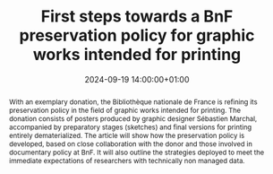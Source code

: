 ---
abstract: With an exemplary donation, the Bibliothèque nationale de France is refining
  its preservation policy in the field of graphic works intended for printing. The
  donation consists of posters produced by graphic designer Sébastien Marchal, accompanied
  by preparatory stages (sketches) and final versions for printing entirely dematerialized.
  The article will show how the preservation policy is developed, based on close collaboration
  with the donor and those involved in documentary policy at BnF. It will also outline
  the strategies deployed to meet the immediate expectations of researchers with technically
  non managed data.
creators:
- Alix Bruys
date: 2024-09-19 14:00:00+01:00
document_url: https://doi.org/10.21428/5676bf2d.df194028
grand_parent: iPRES
institutions: []
keywords:
- approaches to preservation
- scaling up
landing_page_url: https://ipres2024.pubpub.org/pub/lcc9guaw/
language: eng
layout: publication
license: Creative Commons Attribution Share-Alike 4.0 (CC-BY-SA-4.0)
notes_url: https://docs.google.com/document/d/1jkLy26qKBt6bkZjWSKhmT_SudlFGAbNIhY_DyzajT1o/edit#heading=h.aar4tupij1po
parent: iPRES 2024
publication_type: paper
size: null
slides_url: ''
source_name: iPRES
stream_url: https://www.archief.vlaanderen.be/archief/records/dossiers/5acb210228ce4315ae650812d056a482329eb83ed2dc42398a51505dc153be81/documents/43124092cfc04d7ca607958cd2803d1773a96039b77c4cf9843d5b99eb64be11
title: First steps towards a BnF preservation policy for graphic works intended for
  printing
year: 2024
---